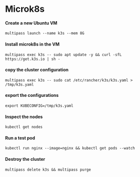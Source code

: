 # Microk8s

#### Create a new Ubuntu VM
```
multipass launch --name k3s --mem 8G
```

#### Install microk8s in the VM
```
multipass exec k3s -- sudo apt update -y && curl -sfL https://get.k3s.io | sh -
```

#### copy the cluster configuration
```
multipass exec k3s -- sudo cat /etc/rancher/k3s/k3s.yaml > /tmp/k3s.yaml
```

#### export the configurations
```
export KUBECONFIG=/tmp/k3s.yaml
```

#### Inspect the nodes
```
kubectl get nodes
```

#### Run a test pod
```
kubectl run nginx --image=nginx && kubectl get pods --watch
```

#### Destroy the cluster
```
multipass delete k3s && multipass purge
```
